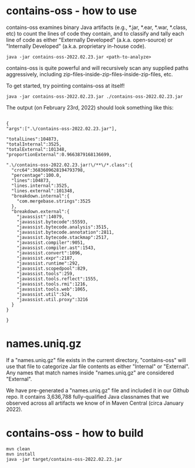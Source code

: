 
# contains-oss - how to use #

contains-oss examines binary Java artifacts (e.g., *.jar, *.ear, *.war, *.class, etc)
to count the lines of code they contain, and to classify and tally each line of code as either
"Externally Developed" (a.k.a. open-source) or "Internally Developed" (a.k.a. proprietary
in-house code).

```
java -jar contains-oss-2022.02.23.jar <path-to-analyze>
```

contains-oss is quite powerful and will recursively scan any supplied paths aggressively,
including zip-files-inside-zip-files-inside-zip-files, etc.

To get started, try pointing contains-oss at itself!

```
java -jar contains-oss-2022.02.23.jar ./contains-oss-2022.02.23.jar
```

The output (on February 23rd, 2022) should look something like this:

```

{
"args":[".\/contains-oss-2022.02.23.jar"],

"totalLines":104873,
"totalInternal":3525,
"totalExternal":101348,
"proportionExternal":0.9663879168136699,

".\/contains-oss-2022.02.23.jar!\/**\/*.class":{
  "crc64":3683609628194793798,
  "percentage":100.0,
  "lines":104873,
  "lines.internal":3525,
  "lines.external":101348,
  "breakdown.internal":{
    "com.mergebase.strings":3525
  },
  "breakdown.external":{
    "javassist":14079,
    "javassist.bytecode":55593,
    "javassist.bytecode.analysis":3515,
    "javassist.bytecode.annotation":2811,
    "javassist.bytecode.stackmap":2517,
    "javassist.compiler":9051,
    "javassist.compiler.ast":1543,
    "javassist.convert":1096,
    "javassist.expr":2187,
    "javassist.runtime":292,
    "javassist.scopedpool":829,
    "javassist.tools":259,
    "javassist.tools.reflect":1555,
    "javassist.tools.rmi":1216,
    "javassist.tools.web":1065,
    "javassist.util":524,
    "javassist.util.proxy":3216
  }
}

}
```

# names.uniq.gz #

If a "names.uniq.gz" file exists in the current directory, "contains-oss" will use
that file to categorize Jar file contents as either "Internal" or "External".  Any
names that match names inside "names.uniq.gz" are considered "External".

We have pre-generated a "names.uniq.gz" file and included it in our Github repo.
It contains 3,636,788 fully-qualified Java classnames that we observed across
all artifacts we know of in Maven Central (circa January 2022).


# contains-oss - how to build #

```
mvn clean
mvn install
java -jar target/contains-oss-2022.02.23.jar
```
